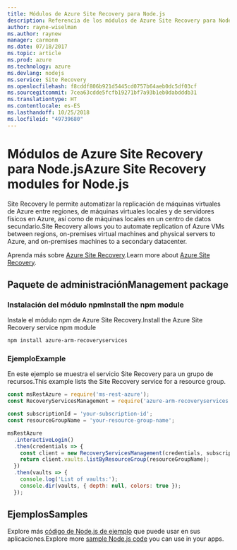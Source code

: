 ```yaml
---
title: Módulos de Azure Site Recovery para Node.js
description: Referencia de los módulos de Azure Site Recovery para Node.js
author: rayne-wiselman
ms.author: raynew
manager: carmonm
ms.date: 07/18/2017
ms.topic: article
ms.prod: azure
ms.technology: azure
ms.devlang: nodejs
ms.service: Site Recovery
ms.openlocfilehash: f8cddf806b921d5445cd0757b64aeb0dc5df03cf
ms.sourcegitcommit: 7cea63cdde5fcfb19271bf7a93b1eb0dabdddb31
ms.translationtype: HT
ms.contentlocale: es-ES
ms.lasthandoff: 10/25/2018
ms.locfileid: "49739680"
---
```

# <a name="azure-site-recovery-modules-for-nodejs"></a><span data-ttu-id="c850b-103">Módulos de Azure Site Recovery para Node.js</span><span class="sxs-lookup"><span data-stu-id="c850b-103">Azure Site Recovery modules for Node.js</span></span>

<span data-ttu-id="c850b-104">Site Recovery le permite automatizar la replicación de máquinas virtuales de Azure entre regiones, de máquinas virtuales locales y de servidores físicos en Azure, así como de máquinas locales en un centro de datos secundario.</span><span class="sxs-lookup"><span data-stu-id="c850b-104">Site Recovery allows you to automate replication of Azure VMs between regions, on-premises virtual machines and physical servers to Azure, and on-premises machines to a secondary datacenter.</span></span>

<span data-ttu-id="c850b-105">Aprenda más sobre [Azure Site Recovery](https://docs.microsoft.com/azure/site-recovery/site-recovery-overview).</span><span class="sxs-lookup"><span data-stu-id="c850b-105">Learn more about [Azure Site Recovery](https://docs.microsoft.com/azure/site-recovery/site-recovery-overview).</span></span>

## <a name="management-package"></a><span data-ttu-id="c850b-106">Paquete de administración</span><span class="sxs-lookup"><span data-stu-id="c850b-106">Management package</span></span>

### <a name="install-the-npm-module"></a><span data-ttu-id="c850b-107">Instalación del módulo npm</span><span class="sxs-lookup"><span data-stu-id="c850b-107">Install the npm module</span></span>

<span data-ttu-id="c850b-108">Instale el módulo npm de Azure Site Recovery.</span><span class="sxs-lookup"><span data-stu-id="c850b-108">Install the Azure Site Recovery service npm module</span></span>

```bash
npm install azure-arm-recoveryservices
```

### <a name="example"></a><span data-ttu-id="c850b-109">Ejemplo</span><span class="sxs-lookup"><span data-stu-id="c850b-109">Example</span></span>

<span data-ttu-id="c850b-110">En este ejemplo se muestra el servicio Site Recovery para un grupo de recursos.</span><span class="sxs-lookup"><span data-stu-id="c850b-110">This example lists the Site Recovery service for a resource group.</span></span>

```javascript
const msRestAzure = require('ms-rest-azure');
const RecoveryServicesManagement = require('azure-arm-recoveryservices');

const subscriptionId = 'your-subscription-id';
const resourceGroupName = 'your-resource-group-name';

msRestAzure
  .interactiveLogin()
  .then(credentials => {
    const client = new RecoveryServicesManagement(credentials, subscriptionId);
    return client.vaults.listByResourceGroup(resourceGroupName);
  })
  .then(vaults => {
    console.log('List of vaults:');
    console.dir(vaults, { depth: null, colors: true });
  });
```

## <a name="samples"></a><span data-ttu-id="c850b-111">Ejemplos</span><span class="sxs-lookup"><span data-stu-id="c850b-111">Samples</span></span>

<span data-ttu-id="c850b-112">Explore más [código de Node.js de ejemplo](https://azure.microsoft.com/resources/samples/?platform=nodejs) que puede usar en sus aplicaciones.</span><span class="sxs-lookup"><span data-stu-id="c850b-112">Explore more [sample Node.js code](https://azure.microsoft.com/resources/samples/?platform=nodejs) you can use in your apps.</span></span>
